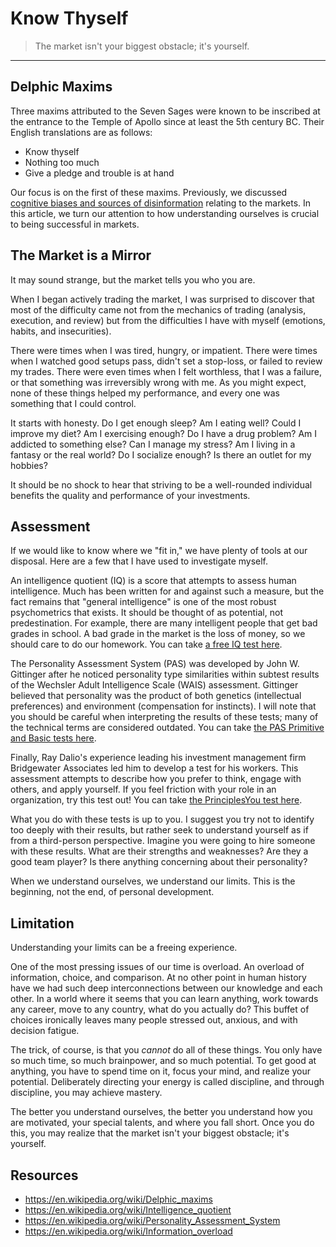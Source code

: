 # Know Thyself

> The market isn't your biggest obstacle; it's yourself.

---

## Delphic Maxims

Three maxims attributed to the Seven Sages were known to be inscribed at the entrance to the Temple of Apollo since at least the 5th century BC. Their English translations are as follows:

- Know thyself
- Nothing too much
- Give a pledge and trouble is at hand

Our focus is on the first of these maxims. Previously, we discussed [cognitive biases and sources of disinformation](https://dilettantecapital.com/p/reality-check) relating to the markets. In this article, we turn our attention to how understanding ourselves is crucial to being successful in markets.

## The Market is a Mirror

It may sound strange, but the market tells you who you are.

When I began actively trading the market, I was surprised to discover that most of the difficulty came not from the mechanics of trading (analysis, execution, and review) but from the difficulties I have with myself (emotions, habits, and insecurities).

There were times when I was tired, hungry, or impatient. There were times when I watched good setups pass, didn't set a stop-loss, or failed to review my trades. There were even times when I felt worthless, that I was a failure, or that something was irreversibly wrong with me. As you might expect, none of these things helped my performance, and every one was something that I could control.

It starts with honesty. Do I get enough sleep? Am I eating well? Could I improve my diet? Am I exercising enough? Do I have a drug problem? Am I addicted to something else? Can I manage my stress? Am I living in a fantasy or the real world? Do I socialize enough? Is there an outlet for my hobbies?

It should be no shock to hear that striving to be a well-rounded individual benefits the quality and performance of your investments.

## Assessment

If we would like to know where we "fit in," we have plenty of tools at our disposal. Here are a few that I have used to investigate myself.

An intelligence quotient (IQ) is a score that attempts to assess human intelligence. Much has been written for and against such a measure, but the fact remains that "general intelligence" is one of the most robust psychometrics that exists. It should be thought of as potential, not predestination. For example, there are many intelligent people that get bad grades in school. A bad grade in the market is the loss of money, so we should care to do our homework. You can take [a free IQ test here](https://test.mensa.no/Home/Test/en-US).

The Personality Assessment System (PAS) was developed by John W. Gittinger after he noticed personality type similarities within subtest results of the Wechsler Adult Intelligence Scale (WAIS) assessment. Gittinger believed that personality was the product of both genetics (intellectual preferences) and environment (compensation for instincts). I will note that you should be careful when interpreting the results of these tests; many of the technical terms are considered outdated. You can take [the PAS Primitive and Basic tests here](https://www.pasf.org/pasq/index.htm).

Finally, Ray Dalio's experience leading his investment management firm Bridgewater Associates led him to develop a test for his workers. This assessment attempts to describe how you prefer to think, engage with others, and apply yourself. If you feel friction with your role in an organization, try this test out! You can take [the PrinciplesYou test here](https://principlesyou.com/assessment).

What you do with these tests is up to you. I suggest you try not to identify too deeply with their results, but rather seek to understand yourself as if from a third-person perspective. Imagine you were going to hire someone with these results. What are their strengths and weaknesses? Are they a good team player? Is there anything concerning about their personality?

When we understand ourselves, we understand our limits. This is the beginning, not the end, of personal development.

## Limitation

Understanding your limits can be a freeing experience.

One of the most pressing issues of our time is overload. An overload of information, choice, and comparison. At no other point in human history have we had such deep interconnections between our knowledge and each other. In a world where it seems that you can learn anything, work towards any career, move to any country, what do you actually do? This buffet of choices ironically leaves many people stressed out, anxious, and with decision fatigue.

The trick, of course, is that you *cannot* do all of these things. You only have so much time, so much brainpower, and so much potential. To get good at anything, you have to spend time on it, focus your mind, and realize your potential. Deliberately directing your energy is called discipline, and through discipline, you may achieve mastery.

The better you understand ourselves, the better you understand how you are motivated, your special talents, and where you fall short. Once you do this, you may realize that the market isn't your biggest obstacle; it's yourself.

## Resources

- https://en.wikipedia.org/wiki/Delphic_maxims
- https://en.wikipedia.org/wiki/Intelligence_quotient
- https://en.wikipedia.org/wiki/Personality_Assessment_System
- https://en.wikipedia.org/wiki/Information_overload
